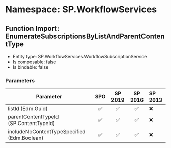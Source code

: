 # Namespace: SP.WorkflowServices

## Function Import: EnumerateSubscriptionsByListAndParentContentType

- Entity type: SP.WorkflowServices.WorkflowSubscriptionService
- Is composable: false
- Is bindable: false

### Parameters

Parameter | SPO | SP 2019 | SP 2016 | SP 2013
----------|:---:|:-------:|:-------:|:-------
listId (Edm.Guid) | ✅ | ✅ | ✅ | ❌
parentContentTypeId (SP.ContentTypeId) | ✅ | ✅ | ✅ | ❌
includeNoContentTypeSpecified (Edm.Boolean) | ✅ | ✅ | ✅ | ❌
